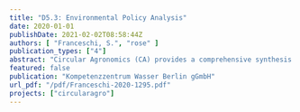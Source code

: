 ```yaml
---
title: "D5.3: Environmental Policy Analysis"
date: 2020-01-01
publishDate: 2021-02-02T08:58:44Z
authors: [ "Franceschi, S.", "rose" ]
publication_types: ["4"]
abstract: "Circular Agronomics (CA) provides a comprehensive synthesis of practical solutions to improve the current carbon, nitrogen and phosphorus cycling in European agro-ecosystems and related up and downstream processes within the value-chain of food production. CA is a frontrunner project exploiting affordable solutions to meet, among others, the requirements of agriculture, water and waste legislations as well as the EU policy targets regarding emission reduction (mainly NH3, NOx and GHG: CO2, CH4, N2O). The policy analysis contributes to market innovations, to sustainability and European initiatives and finally also to the development of effective joined up policy - further steps towards integrating agriculture in circular economy."
featured: false
publication: "Kompetenzzentrum Wasser Berlin gGmbH"
url_pdf: "/pdf/Franceschi-2020-1295.pdf"
projects: ["circularagro"]
---
```


